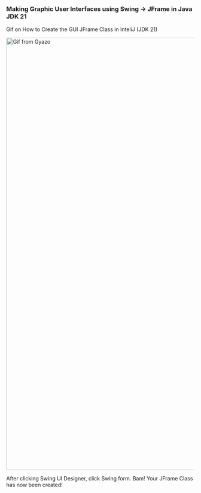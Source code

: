 ### Making Graphic User Interfaces using Swing -> JFrame in Java JDK 21

Gif on How to Create the GUI JFrame Class in InteliJ (JDK 21)

<a href="https://gyazo.com/5c05feaddfbcbb69d17fc2eb8a0fed11"><img src="https://i.gyazo.com/5c05feaddfbcbb69d17fc2eb8a0fed11.gif" alt="Gif from Gyazo" width="1156"/></a>

After clicking Swing UI Designer, click Swing form. Bam! Your JFrame Class has now been created!
